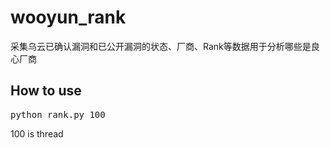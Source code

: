 # wooyun_rank
采集乌云已确认漏洞和已公开漏洞的状态、厂商、Rank等数据用于分析哪些是良心厂商
## How to use
<pre>python rank.py 100</pre>
100 is thread